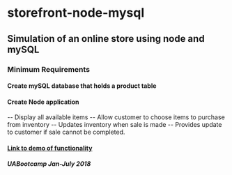 # storefront-node-mysql
## Simulation of an online store using node and mySQL

### Minimum Requirements

#### Create mySQL database that holds a product table
#### Create Node application 
-- Display all available items
-- Allow customer to choose items to purchase from inventory
-- Updates inventory when sale is made
-- Provides update to customer if sale cannot be completed.


#### [Link to demo of functionality](./demo.webm)


##### UABootcamp Jan-July 2018
